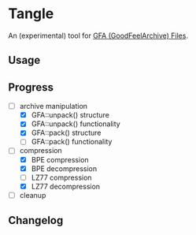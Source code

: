 # Tangle
An (experimental) tool for [GFA (GoodFeelArchive) Files](https://swiftshine.github.io/documentation/gfa.html).

## Usage

## Progress
- [ ] archive manipulation
	- [X] GFA::unpack() structure
	- [X] GFA::unpack() functionality
	- [X] GFA::pack() structure
	- [ ] GFA::pack() functionality
- [ ] compression
	- [X] BPE compression
	- [X] BPE decompression
	- [ ] LZ77 compression
	- [X] LZ77 decompression
- [ ] cleanup
## Changelog
